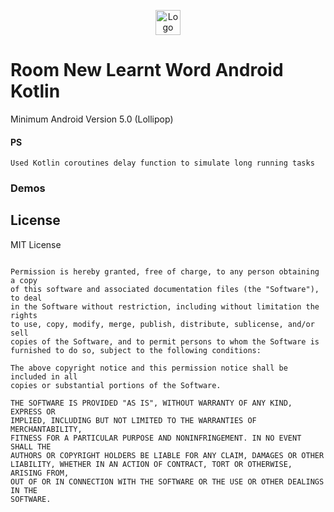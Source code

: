 <p align="center"><img 
	src="https://user-images.githubusercontent.com/25055256/82092580-38639300-9702-11ea-9d25-092ea08af8e2.png" 
	alt="Logo" width="40px" height="40px" /></p>
  
# Room New Learnt Word Android Kotlin

Minimum Android Version 5.0 (Lollipop)

#### PS
	Used Kotlin coroutines delay function to simulate long running tasks
	
### Demos

## License

MIT License

```Copyright (c) 2020 fortie40

Permission is hereby granted, free of charge, to any person obtaining a copy
of this software and associated documentation files (the "Software"), to deal
in the Software without restriction, including without limitation the rights
to use, copy, modify, merge, publish, distribute, sublicense, and/or sell
copies of the Software, and to permit persons to whom the Software is
furnished to do so, subject to the following conditions:

The above copyright notice and this permission notice shall be included in all
copies or substantial portions of the Software.

THE SOFTWARE IS PROVIDED "AS IS", WITHOUT WARRANTY OF ANY KIND, EXPRESS OR
IMPLIED, INCLUDING BUT NOT LIMITED TO THE WARRANTIES OF MERCHANTABILITY,
FITNESS FOR A PARTICULAR PURPOSE AND NONINFRINGEMENT. IN NO EVENT SHALL THE
AUTHORS OR COPYRIGHT HOLDERS BE LIABLE FOR ANY CLAIM, DAMAGES OR OTHER
LIABILITY, WHETHER IN AN ACTION OF CONTRACT, TORT OR OTHERWISE, ARISING FROM,
OUT OF OR IN CONNECTION WITH THE SOFTWARE OR THE USE OR OTHER DEALINGS IN THE
SOFTWARE.
